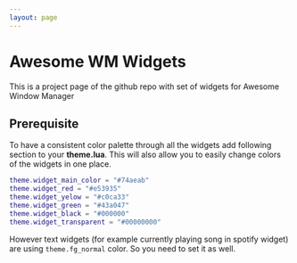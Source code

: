 ```yaml
---
layout: page
---
```


# Awesome WM Widgets

This is a project page of the github repo with set of widgets for Awesome Window Manager

## Prerequisite

To have a consistent color palette through all the widgets add following section to your **theme.lua**. This will also allow you to easily change colors of the widgets in one place.

```lua
theme.widget_main_color = "#74aeab"
theme.widget_red = "#e53935"
theme.widget_yelow = "#c0ca33"
theme.widget_green = "#43a047"
theme.widget_black = "#000000"
theme.widget_transparent = "#00000000"
```

However text widgets (for example currently playing song in spotify widget) are using `theme.fg_normal` color. So you need to set it as well.